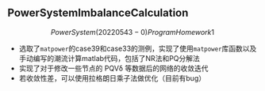 ## PowerSystemImbalanceCalculation
 $$
PowerSystem (20220543-0) Program Homework 1
$$ 
- 选取了`matpower`的case39和case33的测例，实现了使用`matpower`库函数以及手动编写的潮流计算matlab代码，包括了NR法和PQ分解法
- 实现了对于修改一些节点的 PQVδ 等数据后的网络的收敛迭代
- 若收敛性差，可以使用拉格朗日乘子法做优化（目前有bug）